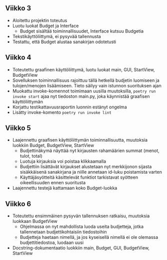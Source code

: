 ## Viikko 3
- Aloitettu projektin toteutus
- Luotu luokat Budget ja Interface
  - Budget sisältää toiminnallisuudet, Interface kutsuu Budgetia
- Tekstikäyttöliittymä, ei pysyvää tallennusta
- Testattu, että Budget alustaa sanakirjan odotetusti

## Viikko 4
- Toteutettu graafinen käyttöliittymä, luotu luokat main, GUI, StartView, BudgetView
- Sovelluksen toiminnallisuus rajoittuu tällä hetkellä budjetin luomiseen ja tulojen/menojen lisäämiseen. Tieto säilyy vain istunnon suorituksen ajan
- Muokattu invoke-komennot toimimaan uusilla muutoksilla, `poetry run invoke start` ajaa nyt tiedoston main.py, joka käynnistää graafisen käyttöliittymän
- Korjattu testikattavuusraportin luonnin estänyt ongelma
- Lisätty invoke-komento `poetry run invoke lint`

## Viikko 5

- Laajennettu graafisen käyttöliittymän toiminnallisuutta, muutoksia luokkiin Budget, BudgetView, StartView
  - Budjettinäkymä näyttää nyt kirjausten rahamäärien summat (menot, tulot, total)
  - Luotuja kirjauksia voi poistaa klikkaamalla
  - Budjettiin lisättävät kirjaukset alustetaan nyt merkkijonon sijasta sisäkkäisenä sanakirjana ja niille annetaan id-luku poistamista varten
  - Käyttäjäsyötteitä käsittelevät funktiot tarkistavat syötteen oikeellisuuden ennen suoritusta
- Laajennettu testejä kattamaan koko Budget-luokka

## Viikko 6

- Toteutettu ensimmäinen pysyvän tallennuksen ratkaisu, muutoksia luokkaan BudgetView
  - Ohjelmassa on nyt mahdollista luoda useita budjetteja, jotka tallennetaan budjettikohtaisiin tiedostoihin
  - Budjetteja haetaan nimellä, ja jos kyseisellä nimellä ei ole olemassa budjettitiedostoa, luodaan uusi
- Docstring-dokumentaatio luokkiin main, Budget, GUI, BudgetView, StartView

